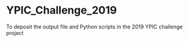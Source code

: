 # YPIC_Challenge_2019
To deposit the output file and Python scripts in the 2019 YPIC challenge project

